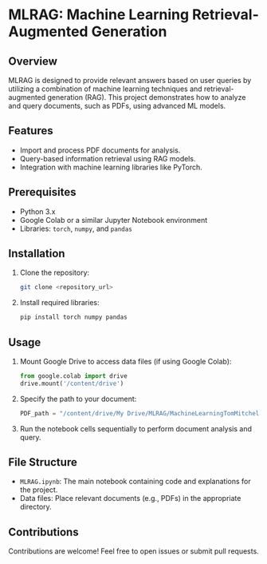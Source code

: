 
# MLRAG: Machine Learning Retrieval-Augmented Generation

## Overview
MLRAG is designed to provide relevant answers based on user queries by utilizing a combination of machine learning techniques and retrieval-augmented generation (RAG). This project demonstrates how to analyze and query documents, such as PDFs, using advanced ML models.

## Features
- Import and process PDF documents for analysis.
- Query-based information retrieval using RAG models.
- Integration with machine learning libraries like PyTorch.

## Prerequisites
- Python 3.x
- Google Colab or a similar Jupyter Notebook environment
- Libraries: `torch`, `numpy`, and `pandas`

## Installation
1. Clone the repository:
    ```bash
    git clone <repository_url>
    ```
2. Install required libraries:
    ```bash
    pip install torch numpy pandas
    ```

## Usage
1. Mount Google Drive to access data files (if using Google Colab):
    ```python
    from google.colab import drive
    drive.mount('/content/drive')
    ```
2. Specify the path to your document:
    ```python
    PDF_path = "/content/drive/My Drive/MLRAG/MachineLearningTomMitchell.pdf"
    ```
3. Run the notebook cells sequentially to perform document analysis and query.

## File Structure
- `MLRAG.ipynb`: The main notebook containing code and explanations for the project.
- Data files: Place relevant documents (e.g., PDFs) in the appropriate directory.

## Contributions
Contributions are welcome! Feel free to open issues or submit pull requests.


